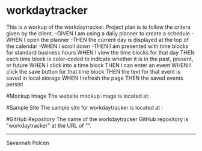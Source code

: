 # workdaytracker
This is a workup of the workdaytracker. Project plan is to follow the critera given by the client. 
-GIVEN I am using a daily planner to create a schedule
-WHEN I open the planner
-THEN the current day is displayed at the top of the calendar
-WHEN I scroll down
-THEN I am presented with time blocks for standard business hours
WHEN I view the time blocks for that day
THEN each time block is color-coded to indicate whether it is in the past, present, or future
WHEN I click into a time block
THEN I can enter an event
WHEN I click the save button for that time block
THEN the text for that event is saved in local storage
WHEN I refresh the page
THEN the saved events persist

#Mockup Image
The website mockup image is located at:

#Sample Site
The sample site for workdaytracker is located at :

#GitHub Repository
The name of the workdaytracker GitHub repository is "workdaytracker" at the URL of "".

---
Savannah Polcen 
